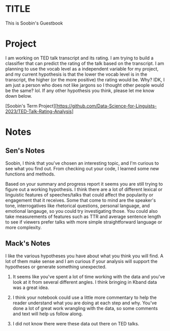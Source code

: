 # TITLE

This is Soobin's Guestbook

# Project

I am working on TED talk transcript and its rating. I am trying to build a classifier that can predict the rating of the talk based on the transcript. I am planning to use the vocab level as a independent variable for my project, and my current hypothesis is that the lower the vocab level is in the transcript, the higher (or the more positive) the rating would be. Why? IDK, I am just a person who does not like jargons so I thought other people would be the same? lol. If any other hypothesis you think, please let me know down below.

[Soobin's Term Project][https://github.com/Data-Science-for-Linguists-2023/TED-Talk-Rating-Analysis]

# Notes

## Sen's Notes
Soobin, I think that you've chosen an interesting topic, and I'm curious to see what you find out. From checking out your code, I learned some new functions and methods.

Based on your summary and progress report it seems you are still trying to figure out a working hypothesis. I think there are a lot of different lexical or linguistic features of speeches/talks that could affect the popularity or engagement that it receives. Some that come to mind are the speaker's tone, interrogatives like rhetorical questions, personal language, and emotional langauge, so you could try investigating those. You could also take measurements of features such as TTR and average sentence length to see if viewers prefer talks with more simple straightforward language or more complexity.

## Mack's Notes

I like the various hypotheses you have about what you think you will find. A lot of them make sense and I am curious if your analysis will support the hypotheses or generate something unexpected.

1. It seems like you've spent a lot of time working with the data and you've look at it from several different angles. I think bringing in Kband data was a great idea.

2. I think your notebook could use a little more commentary to help the reader understand what you are doing at each step and why. You've done a lot of great work wrangling with the data, so some comments and text will help us follow along.

3. I did not know there were these data out there on TED talks.
